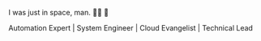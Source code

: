 I was just in space, man. :man_astronaut: :rocket:

Automation Expert | System Engineer | Cloud Evangelist | Technical Lead


<!---
kevin-olanday/kevin-olanday is a ✨ special ✨ repository because its `README.md` (this file) appears on your GitHub profile.
You can click the Preview link to take a look at your changes.
--->
